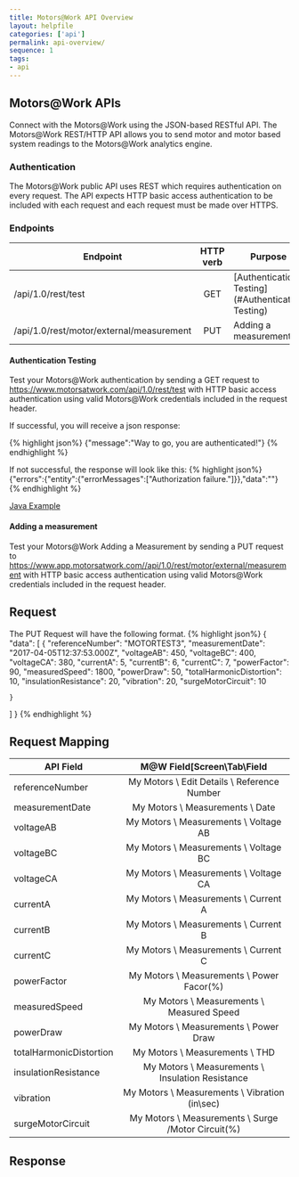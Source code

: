 ```yaml
---
title: Motors@Work API Overview
layout: helpfile
categories: ['api']
permalink: api-overview/
sequence: 1
tags:
- api
---
```

## Motors@Work APIs
Connect with the Motors@Work using the JSON-based RESTful API.  The Motors@Work REST/HTTP API allows you to send motor and motor based system readings to the Motors@Work analytics engine.

### Authentication
The Motors@Work public API uses REST which requires authentication on every request. The API expects HTTP basic access authentication to be included with each request and each request must be made over HTTPS.

### Endpoints

| Endpoint                                                      | HTTP verb     | Purpose                  |
| ------------------------------------------------------------- |:-------------:| ------------------------ |
| /api/1.0/rest/test                                            | GET           | [Authentication Testing](#Authentication Testing) |
| /api/1.0/rest/motor/external/measurement                      | PUT           | Adding a measurement     |

#### <a name="Authentication Testing"></a> Authentication Testing
Test your Motors@Work authentication by sending a GET request to https://www.motorsatwork.com/api/1.0/rest/test with HTTP basic access authentication using valid Motors@Work credentials included in the request header.

If successful, you will receive a json response:

{% highlight json%}
  {"message":"Way to go, you are authenticated!"}
{% endhighlight %}

If not successful, the response will look like this:
{% highlight json%}
  {"errors":{"entity":{"errorMessages":["Authorization failure."]}},"data":""}
{% endhighlight %}

[Java Example](/api-overview-java-authentication/)

#### <a name="Adding a measurement"></a> Adding a measurement
Test your Motors@Work Adding a Measurement by sending a PUT request to https://www.app.motorsatwork.com//api/1.0/rest/motor/external/measurement with HTTP basic access authentication using valid Motors@Work credentials included in the request header.

## Request 
The PUT Request will have the following format.
{% highlight json%}
  {
  "data": [
    {
  "referenceNumber": "MOTORTEST3",
  "measurementDate": "2017-04-05T12:37:53.000Z",
  "voltageAB": 450,
  "voltageBC": 400,
  "voltageCA": 380,
  "currentA": 5,
  "currentB": 6,
  "currentC": 7,
  "powerFactor": 90,
   "measuredSpeed": 1800,
   "powerDraw": 50,
   "totalHarmonicDistortion": 10,
   "insulationResistance": 20,
   "vibration": 20,
   "surgeMotorCircuit": 10 
   
	}
  ]
}
{% endhighlight %}

## Request Mapping

| API Field                                                     | M@W Field[Screen\Tab\Field     |  
| ------------------------------------------------------------- |:-------------:|  
| referenceNumber                                           	| My Motors \ Edit Details \ Reference Number            |  
| measurementDate                     				| My Motors \ Measurements \ Date           |  
| voltageAB                     				| My Motors \ Measurements \ Voltage AB           |  
| voltageBC                     				| My Motors \ Measurements \ Voltage BC           |  
| voltageCA                     				| My Motors \ Measurements \ Voltage CA           |  
| currentA	                     				| My Motors \ Measurements \ Current A           |  
| currentB	                     				| My Motors \ Measurements \ Current B           |  
| currentC	                     				| My Motors \ Measurements \ Current C           |  
| powerFactor                     				| My Motors \ Measurements \ Power Facor(%)           |  
| measuredSpeed                     				| My Motors \ Measurements \ Measured Speed           |
| powerDraw                     				| My Motors \ Measurements \ Power Draw           |
| totalHarmonicDistortion                			| My Motors \ Measurements \ THD           |
| insulationResistance                     			| My Motors \ Measurements \ Insulation Resistance           |
| vibration		                     			| My Motors \ Measurements \ Vibration (in\sec)           |
| surgeMotorCircuit                     			| My Motors \ Measurements \ Surge /Motor Circuit(%)           |

## Response
